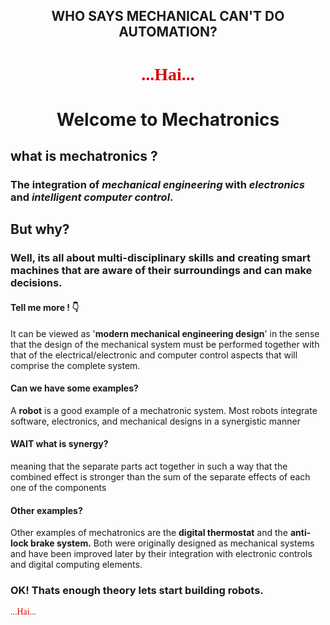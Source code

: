  ## <p align="center"> WHO SAYS MECHANICAL CAN'T DO AUTOMATION?</span>
# <p align="center"><span style="color: #da0808; font-family: Babas; font-size: 1em;">...Hai...
# <p align="center">Welcome to Mechatronics 
## what is mechatronics ?

### The integration of ***mechanical engineering*** with *electronics* and *intelligent computer control*.

## But why?

### Well, its all about **multi-disciplinary skills** and creating  **smart machines** that are aware of their surroundings and can make decisions.

#### Tell me more ! :point_down:
It can be viewed as '**modern mechanical engineering design**' in the sense that the design of the mechanical system must be performed together with that of the electrical/electronic and computer control aspects that will comprise the complete system.

#### Can we have some examples? 

A **robot** is a good example of a mechatronic system.
 Most robots integrate software, electronics, and mechanical designs in a synergistic manner
#### WAIT what is synergy?

meaning that the separate parts act together in such a way that the combined effect is stronger than the sum of the separate effects of each one of the components

#### Other examples?
 Other examples of mechatronics are the **digital thermostat** and the **anti-lock brake system.** Both were originally designed as mechanical systems and have been improved later by their integration with electronic controls and digital computing elements.

### OK! Thats enough theory lets start building robots.

<span style="color: #da0808; font-family: Babas; font-size: 1em;">...Hai...
